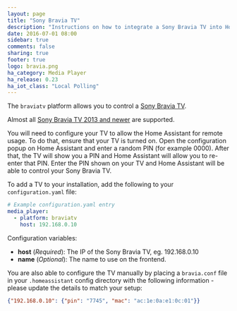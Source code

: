 ```yaml
---
layout: page
title: "Sony Bravia TV"
description: "Instructions on how to integrate a Sony Bravia TV into Home Assistant."
date: 2016-07-01 08:00
sidebar: true
comments: false
sharing: true
footer: true
logo: bravia.png
ha_category: Media Player
ha_release: 0.23
ha_iot_class: "Local Polling"
---
```


The `braviatv` platform allows you to control a [Sony Bravia TV](http://www.sony.com).

Almost all [Sony Bravia TV 2013 and newer](http://info.tvsideview.sony.net/en_ww/home_device.html#bravia) are supported.

You will need to configure your TV to allow the Home Assistant for remote usage. To do that, ensure that your TV is turned on. Open the configuration popup on Home Assistant and enter a random PIN (for example 0000). After that, the TV will show you a PIN and Home Assistant will allow you to re-enter that PIN. Enter the PIN shown on your TV and Home Assistant will be able to control your Sony Bravia TV.

To add a TV to your installation, add the following to your `configuration.yaml` file:

```yaml
# Example configuration.yaml entry
media_player:
  - platform: braviatv
    host: 192.168.0.10
```

Configuration variables:

- **host** (*Required*): The IP of the Sony Bravia TV, eg. 192.168.0.10
- **name** (*Optional*): The name to use on the frontend.

You are also able to configure the TV manually by placing a `bravia.conf` file in your `.homeassistant` config directory with the following information - please update the details to match your setup:

```json
{"192.168.0.10": {"pin": "7745", "mac": "ac:1e:0a:e1:0c:01"}}
```
